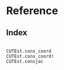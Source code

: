 # Reference

## Index

```@index
```

```@docs
CUTEst.cons_coord
CUTEst.cons_coord!
CUTEst.consjac
```
